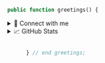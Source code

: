 ```php

public function greetings() {

```

<details>
 <summary> 🔌 Connect with me </summary>
 
 <b> <a href="https://www.linkedin.com/in/marceloassissantos"> Linkedin </a>  </b>

</div>

</details>

<details>
 <summary> 📈 GitHub Stats</summary>

<div align="center">

   ![Anurag's GitHub stats](https://github-readme-stats.vercel.app/api?username=mamanogit&theme=synthwave&show_icons=true&hide=contribs&include_all_commits=true))
   
   [![Top Langs](https://github-readme-stats.vercel.app/api/top-langs/?username=mamanogit&layout=compact)](https://github.com/anuraghazra/github-readme-stats)

</div>


</details>

```php

      } // end greetings;

```

